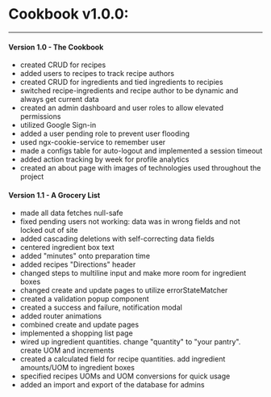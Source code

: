 # Cookbook v1.0.0:
---
#### Version 1.0 - The Cookbook
- created CRUD for recipes
- added users to recipes to track recipe authors
- created CRUD for ingredients and tied ingredients to recipies
- switched recipe-ingredients and recipe author to be dynamic and always get current data
- created an admin dashboard and user roles to allow elevated permissions
- utilized Google Sign-in
- added a user pending role to prevent user flooding
- used ngx-cookie-service to remember user
- made a configs table for auto-logout and implemented a session timeout
- added action tracking by week for profile analytics
- created an about page with images of technologies used throughout the project

#### Version 1.1 - A Grocery List
- made all data fetches null-safe
- fixed pending users not working: data was in wrong fields and not locked out of site
- added cascading deletions with self-correcting data fields
- centered ingredient box text
- added "minutes" onto preparation time
- added recipes "Directions" header
- changed steps to multiline input and make more room for ingredient boxes
- changed create and update pages to utilize errorStateMatcher
- created a validation popup component
- created a success and failure, notification modal
- added router animations
- combined create and update pages
- implemented a shopping list page
- wired up ingredient quantities. change "quantity" to "your pantry". create UOM and increments
- created a calculated field for recipe quantities. add ingredient amounts/UOM to ingredient boxes
- specified recipes UOMs and UOM conversions for quick usage
- added an import and export of the database for admins
